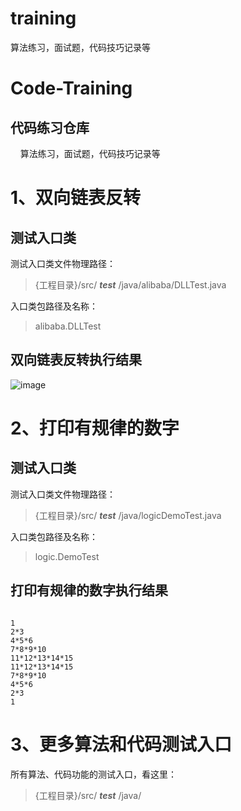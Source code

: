 # training
算法练习，面试题，代码技巧记录等

# Code-Training
## 代码练习仓库
&nbsp;&nbsp;&nbsp;&nbsp;算法练习，面试题，代码技巧记录等
# 1、双向链表反转
## 测试入口类
测试入口类文件物理路径：
> {工程目录}/src/ ***test*** /java/alibaba/DLLTest.java

入口类包路径及名称：
> alibaba.DLLTest

## 双向链表反转执行结果
![image](https://raw.githubusercontent.com/georgeworld/georgeworld.github.com/master/gstudio/res/img/alibaba-interview.png)<br>  

# 2、打印有规律的数字
## 测试入口类 
测试入口类文件物理路径：
> {工程目录}/src/ ***test*** /java/logicDemoTest.java

入口类包路径及名称：
> logic.DemoTest

## 打印有规律的数字执行结果
<pre><code>
1
2*3
4*5*6
7*8*9*10
11*12*13*14*15
11*12*13*14*15
7*8*9*10
4*5*6
2*3
1
</pre></code>

# 3、更多算法和代码测试入口
 所有算法、代码功能的测试入口，看这里：
> {工程目录}/src/ ***test*** /java/
